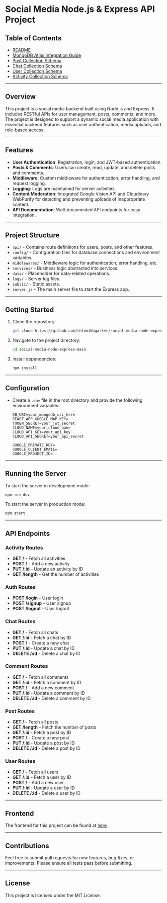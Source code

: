 # Social Media Node.js & Express API Project

## Table of Contents

- [README](README.md)
- [MongoDB Atlas Integration Guide](DATABASE.md)
- [Post Collection Schema](POST.md)
- [Chat Collection Schema](CHAT.md)
- [User Collection Schema](USER.md)
- [Activity Collection Schema](ACTIVTY.md)

---

## Overview

This project is a social media backend built using Node.js and Express. It includes RESTful APIs for user management, posts, comments, and more. The project is designed to support a dynamic social media application with essential backend features such as user authentication, media uploads, and role-based access.

---

## Features

- **User Authentication**: Registration, login, and JWT-based authentication.
- **Posts & Comments**: Users can create, read, update, and delete posts and comments.
- **Middleware**: Custom middleware for authentication, error handling, and request logging.
- **Logging**: Logs are maintained for server activities.
- **Content Moderation**: Integrated Google Vision API and Cloudinary WebPurify for detecting and preventing uploads of inappropriate content.
- **API Documentation**: Well-documented API endpoints for easy integration.

---

## Project Structure

- `api/` - Contains route definitions for users, posts, and other features.
- `config/` - Configuration files for database connections and environment variables.
- `middlewares/` - Middleware logic for authentication, error handling, etc.
- `services/` - Business logic abstracted into services.
- `data/` - Placeholder for data-related operations.
- `logs/` - Server log files.
- `public/` - Static assets.
- `server.js` - The main server file to start the Express app.

---

## Getting Started

1. Clone the repository:

   ```sh
   git clone https://github.com/shlomiNugarker/social-media-node-express.git
   ```

2. Navigate to the project directory:

   ```sh
   cd social-media-node-express-main
   ```

3. Install dependencies:
   ```sh
   npm install
   ```

---

## Configuration

- Create a `.env` file in the root directory and provide the following environment variables:

  ```env
  DB_URI=your_mongodb_uri_here
  REACT_APP_GOOGLE_MAP_KEY=
  TOKEN_SECRET=your_jwt_secret
  CLOUD_NAME=your_cloud_name
  CLOUD_API_KEY=your_api_key
  CLOUD_API_SECRET=your_api_secret
  
  GOOGLE_PRIVATE_KEY=
  GOOGLE_CLIENT_EMAIL=
  GOOGLE_PROJECT_ID=

  ```

---

## Running the Server

To start the server in development mode:

```sh
npm run dev
```

To start the server in production mode:

```sh
npm start
```

---

## API Endpoints

### Activity Routes

- **GET /** - Fetch all activities
- **POST /** - Add a new activity
- **PUT /:id** - Update an activity by ID
- **GET /length** - Get the number of activities

### Auth Routes

- **POST /login** - User login
- **POST /signup** - User signup
- **POST /logout** - User logout

### Chat Routes

- **GET /** - Fetch all chats
- **GET /:id** - Fetch a chat by ID
- **POST /** - Create a new chat
- **PUT /:id** - Update a chat by ID
- **DELETE /:id** - Delete a chat by ID

### Comment Routes

- **GET /** - Fetch all comments
- **GET /:id** - Fetch a comment by ID
- **POST /** - Add a new comment
- **PUT /:id** - Update a comment by ID
- **DELETE /:id** - Delete a comment by ID

### Post Routes

- **GET /** - Fetch all posts
- **GET /length** - Fetch the number of posts
- **GET /:id** - Fetch a post by ID
- **POST /** - Create a new post
- **PUT /:id** - Update a post by ID
- **DELETE /:id** - Delete a post by ID

### User Routes

- **GET /** - Fetch all users
- **GET /:id** - Fetch a user by ID
- **POST /** - Add a new user
- **PUT /:id** - Update a user by ID
- **DELETE /:id** - Delete a user by ID

---

## Frontend

The frontend for this project can be found at [here](https://github.com/shlomiNugarker/social-media-react?tab=readme-ov-file).

---

## Contributions

Feel free to submit pull requests for new features, bug fixes, or improvements. Please ensure all tests pass before submitting.

---

## License

This project is licensed under the MIT License.
